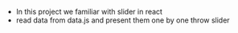 - In this project we familiar with slider in react 
- read data from data.js and present them one by one throw slider

